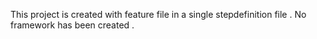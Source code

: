 This project is created with feature file  in a single stepdefinition file .
No framework has been created .
